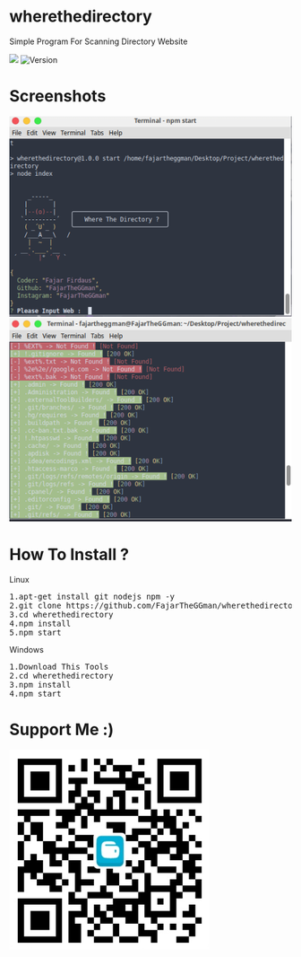 # wherethedirectory
Simple Program For Scanning Directory Website

![](https://img.shields.io/badge/Language-Nodejs-lime) ![Version](https://img.shields.io/badge/Version-1.0-blue)


# Screenshots

![alt-text](https://github.com/FajarTheGGman/wherethedirectory/blob/master/.img/banner.png)
![alt-text](https://github.com/FajarTheGGman/wherethedirectory/blob/master/.img/result.png)

# How To Install ?

Linux
<pre>
1.apt-get install git nodejs npm -y
2.git clone https://github.com/FajarTheGGman/wherethedirectory 
3.cd wherethedirectory
4.npm install
5.npm start
</pre>

Windows

<pre>
1.Download This Tools
2.cd wherethedirectory
3.npm install
4.npm start
</pre>

# Support Me :)
![donate](https://raw.githubusercontent.com/FajarTheGGman/F-Tools/master/.images/donate.jpeg)
